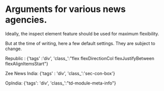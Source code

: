 # Arguments for various news agencies.

Ideally, the inspect element feature should be used for maximum flexibility.

But at the time of writing, here a few default settings. They are subject to change.

Republic  : {'tags' :'div', 'class_':"flex flexDirectionCol flexJustifyBetween flexAlignItemsStart"}

Zee News India: {'tags' : 'div', 'class_':'sec-con-box'}

OpIndia: {'tags': 'div', 'class_':"td-module-meta-info"}

